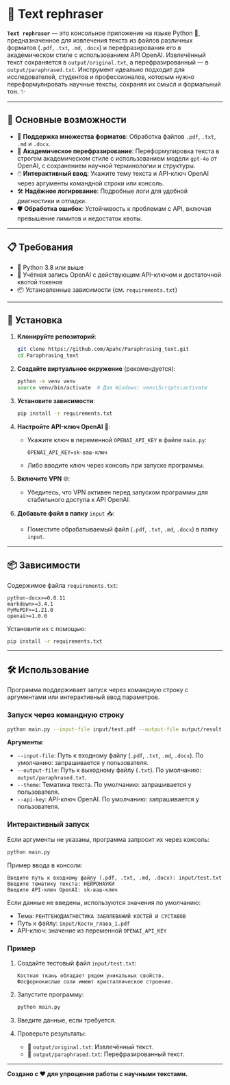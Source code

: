 # 📝 Text rephraser

**`Text rephraser`** — это консольное приложение на языке Python 🐍, предназначенное для извлечения текста из файлов различных форматов (`.pdf`, `.txt`, `.md`, `.docx`) и перефразирования его в академическом стиле с использованием API OpenAI. Извлечённый текст сохраняется в `output/original.txt`, а перефразированный — в `output/paraphrased.txt`. Инструмент идеально подходит для исследователей, студентов и профессионалов, которым нужно переформулировать научные тексты, сохраняя их смысл и формальный тон. ✨

---

## 🌟 Основные возможности

- 📂 **Поддержка множества форматов**: Обработка файлов `.pdf`, `.txt`, `.md` и `.docx`.
- 📖 **Академическое перефразирование**: Переформулировка текста в строгом академическом стиле с использованием модели `gpt-4o` от OpenAI, с сохранением научной терминологии и структуры.
- 🖱️ **Интерактивный ввод**: Укажите тему текста и API-ключ OpenAI через аргументы командной строки или консоль.
- 🛠️ **Надёжное логирование**: Подробные логи для удобной диагностики и отладки.
- 🛡️ **Обработка ошибок**: Устойчивость к проблемам с API, включая превышение лимитов и недостаток квоты.

---

## 📋 Требования

- 🐍 Python 3.8 или выше
- 🔑 Учётная запись OpenAI с действующим API-ключом и достаточной квотой токенов
- 📦 Установленные зависимости (см. `requirements.txt`)

---

## 🚀 Установка

1. **Клонируйте репозиторий**:

   ```bash
   git clone https://github.com/Apahc/Paraphrasing_text.git
   cd Paraphrasing_text
   ```

2. **Создайте виртуальное окружение** (рекомендуется):

   ```bash
   python -m venv venv
   source venv/bin/activate  # Для Windows: venv\Scripts\activate
   ```

3. **Установите зависимости**:

   ```bash
   pip install -r requirements.txt
   ```

4. **Настройте API-ключ OpenAI** 🔐:

   - Укажите ключ в переменной `OPENAI_API_KEY` в файле `main.py`:

     ```plaintext
     OPENAI_API_KEY=sk-ваш-ключ
     ```

   - Либо вводите ключ через консоль при запуске программы.

5. **Включите VPN** 🌐:

   - Убедитесь, что VPN активен перед запуском программы для стабильного доступа к API OpenAI.

6. **Добавьте файл в папку** `input` 📥:

   - Поместите обрабатываемый файл (`.pdf`, `.txt`, `.md`, `.docx`) в папку `input`.

---

## 📦 Зависимости

Содержимое файла `requirements.txt`:

```plaintext
python-docx>=0.8.11
markdown>=3.4.1
PyMuPDF>=1.21.0
openai>=1.0.0
```

Установите их с помощью:

```bash
pip install -r requirements.txt
```

---

## 🛠️ Использование

Программа поддерживает запуск через командную строку с аргументами или интерактивный ввод параметров.

### Запуск через командную строку

```bash
python main.py --input-file input/test.pdf --output-file output/result.txt --theme "НЕЙРОНАУКИ" --api-key "sk-ваш-ключ"
```

**Аргументы**:

- `--input-file`: Путь к входному файлу (`.pdf`, `.txt`, `.md`, `.docx`). По умолчанию: запрашивается у пользователя.
- `--output-file`: Путь к выходному файлу (`.txt`). По умолчанию: `output/paraphrased.txt`.
- `--theme`: Тематика текста. По умолчанию: запрашивается у пользователя.
- `--api-key`: API-ключ OpenAI. По умолчанию: запрашивается у пользователя.

### Интерактивный запуск

Если аргументы не указаны, программа запросит их через консоль:

```bash
python main.py
```

Пример ввода в консоли:

```plaintext
Введите путь к входному файлу (.pdf, .txt, .md, .docx): input/test.txt
Введите тематику текста: НЕЙРОНАУКИ
Введите API-ключ OpenAI: sk-ваш-ключ
```

Если данные не введены, используются значения по умолчанию:

- Тема: `РЕНТГЕНОДИАГНОСТИКА ЗАБОЛЕВАНИЙ КОСТЕЙ И СУСТАВОВ`
- Путь к файлу: `input/Кости_глава_1.pdf`
- API-ключ: значение из переменной `OPENAI_API_KEY`

### Пример

1. Создайте тестовый файл `input/test.txt`:

   ```plaintext
   Костная ткань обладает рядом уникальных свойств.
   Фосфорнокислые соли имеют кристаллическое строение.
   ```

2. Запустите программу:

   ```bash
   python main.py
   ```

3. Введите данные, если требуется.

4. Проверьте результаты:

   - 📄 `output/original.txt`: Извлечённый текст.
   - 📝 `output/paraphrased.txt`: Перефразированный текст.

---


**Создано с ❤️ для упрощения работы с научными текстами.**

